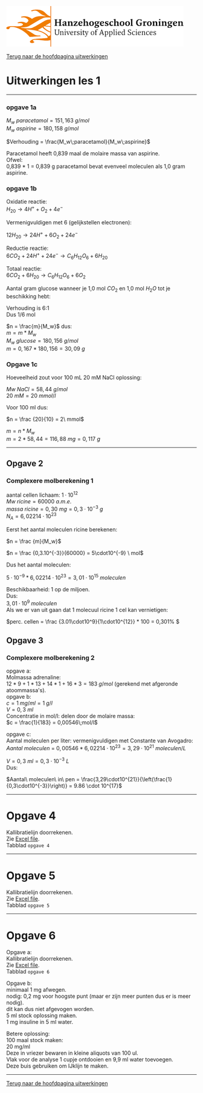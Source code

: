 ![Hanze](../../hanze/hanze.png)

[Terug naar de hoofdpagina uitwerkingen](../uitwerkingen.md)

# Uitwerkingen les 1

---

### opgave 1a

$M_w\ paracetamol = 151,163\ g/mol$  
$M_w\ aspirine = 180,158\ g/mol$  

$Verhouding = \frac{M_w\;paracetamol}{M_w\;aspirine}$  

Paracetamol heeft 0,839 maal de molaire massa van aspirine.  
Ofwel:  
0,839 * 1 = 0,839 g paracetamol bevat evenveel moleculen als 1,0 gram aspirine.  


### opgave 1b

Oxidatie reactie:  
$H_20 \rightarrow 4H^+ + O_2 + 4e^-$  

Vermenigvuldigen met 6 (gelijkstellen electronen):  

$12H_20 \rightarrow 24H^+ + 6O_2 + 24e^-$  

Reductie reactie:  
$6CO_2 + 24H^+ + 24e^- \rightarrow C_6H_{12}O_6 + 6H_20$  

Totaal reactie:  
$6CO_2 + 6H_20 \rightarrow C_6H_{12}O_6 + 6O_2$  

Aantal gram glucose wanneer je 1,0 mol $CO_2$ en 1,0 mol $H_2O$ tot je beschikking hebt:  

Verhouding is 6:1  
Dus 1/6 mol  

$n = \frac{m}{M_w}$ dus:  
$m = m * M_w$  
$M_w\ glucose = 180,156\ g/mol$  
$m = 0,167 * 180,156 = 30,09\ g$  

### Opgave 1c

Hoeveelheid zout voor 100 mL 20 mM NaCl oplossing:  

$Mw\ NaCl = 58,44\ g/mol$  
$20\ mM = 20\ mmol/l$  

Voor 100 ml dus:  

$n = \frac {20}{10} = 2\ mmol$  

$m = n * M_w$  
$m = 2 * 58,44 = 116,88\ mg = 0,117\ g$  

---

## Opgave 2

### Complexere molberekening 1  

aantal cellen lichaam: $1·10^{12}$  
$Mw\ ricine =  60000\ a.m.e.$  
$massa\ ricine = 0,30\ mg = 0,3\cdot10^{-3}\ g$  
$N_A = 6,02214\cdot10^{23}$  

Eerst het aantal moleculen ricine berekenen:  

$n = \frac {m}{M_w}$  

$n = \frac {0,3.10^{-3}}{60000} = 5\cdot10^{-9} \ mol$  

Dus het aantal moleculen:  

$5·10^{-9} * 6,02214\cdot10^{23} = 3,01\cdot10^{15} \ moleculen$  


Beschikbaarheid: 1 op de miljoen.  
Dus:  
$3,01·10^9 \; moleculen$  
Als we er van uit gaan dat 1 molecuul ricine 1 cel kan vernietigen:  

$perc. cellen = \frac {3.01\cdot10^9}{1\cdot10^{12}} * 100 = 0,301\% $  

## Opgave 3

### Complexere molberekening 2
opgave a:  
Molmassa adrenaline:  
$12 * 9 + 1 * 13 + 14 * 1 + 16 * 3 = 183\;g/mol$ (gerekend met afgeronde atoommassa's).  
opgave b:  
$c = 1\;mg/ml = 1\;g/l$  
$V = 0,3\ ml$  
Concentratie in mol/l: delen door de molaire massa:  
$c = \frac{1}{183} = 0,00546\;mol/l$  

opgave c:  
Aantal moleculen per liter: vermenigvuldigen met Constante van Avogadro:  
$Aantal\ moleculen\ =\ 0,00546 * 6,02214\cdot10^{23}= 3,29\cdot10^{21}\ moleculen/L$  

$V = 0,3\ ml = 0,3\cdot10^{-3}\ L$  
Dus:  

$Aantal\ moleculen\ in\ pen = \frac{3,29\cdot10^{21}}{\left(\frac{1}{0,3\cdot10^{-3}}\right)} = 9.86 \cdot 10^{17}$  

---

# Opgave 4

Kallibratielijn doorrekenen.  
Zie [Excel file](./files/les1_uitwerkingen.xlsx).  
Tabblad `opgave 4`  

---

# Opgave 5

Kallibratielijn doorrekenen.  
Zie [Excel file](./files/les1_uitwerkingen.xlsx).  
Tabblad `opgave 5`

---

# Opgave 6

Opgave a:  
Kallibratielijn doorrekenen.  
Zie [Excel file](./files/les1_uitwerkingen.xlsx).  
Tabblad `opgave 6`  

Opgave b:  
minimaal 1 mg afwegen.  
nodig: 0,2 mg voor hoogste punt (maar er zijn meer punten dus er is meer nodig).  
dit kan dus niet afgevogen worden.  
5 ml stock oplossing maken.  
1 mg insuline in 5 ml water.  

Betere oplossing:  
100 maal stock maken:  
20 mg/ml  
Deze in vriezer bewaren in kleine aliquots van 100 ul.  
Vlak voor de analyse 1 cupje ontdooien en 9,9 ml water toevoegen.  
Deze buis gebruiken om IJklijn te maken.  

--- 

[Terug naar de hoofdpagina uitwerkingen](../uitwerkingen.md)

<script type="text/x-mathjax-config">
  MathJax.Hub.Config({
    tex2jax: {
      inlineMath: [ ['$','$'], ["\\(","\\)"] ],
      processEscapes: true
    }
  });
</script>
    
<script type="text/javascript"
        src="https://cdn.mathjax.org/mathjax/latest/MathJax.js?config=TeX-AMS-MML_HTMLorMML">
</script>